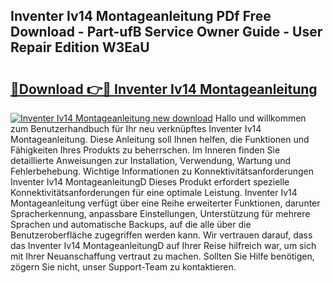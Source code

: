 ## Inventer Iv14 Montageanleitung PDf Free Download - Part-ufB Service Owner Guide - User Repair Edition W3EaU

# <h2><a href="http://df8h01.blite.top/?on=Inventer+Iv14+Montageanleitung">🔗Download 👉🔴 Inventer Iv14 Montageanleitung</a></h2>

[![Inventer Iv14 Montageanleitung new download](https://i.imgur.com/lujVjoI.png)](http://df8h01.blite.top/?on=Inventer+Iv14+Montageanleitung)
Hallo und willkommen zum Benutzerhandbuch für Ihr neu verknüpftes Inventer Iv14 Montageanleitung. Diese Anleitung soll Ihnen helfen, die Funktionen und Fähigkeiten Ihres Produkts zu beherrschen. Im Inneren finden Sie detaillierte Anweisungen zur Installation, Verwendung, Wartung und Fehlerbehebung. Wichtige Informationen zu Konnektivitätsanforderungen Inventer Iv14 MontageanleitungD Dieses Produkt erfordert spezielle Konnektivitätsanforderungen für eine optimale Leistung. Inventer Iv14 Montageanleitung verfügt über eine Reihe erweiterter Funktionen, darunter Spracherkennung, anpassbare Einstellungen, Unterstützung für mehrere Sprachen und automatische Backups, auf die alle über die Benutzeroberfläche zugegriffen werden kann. Wir vertrauen darauf, dass das Inventer Iv14 MontageanleitungD auf Ihrer Reise hilfreich war, um sich mit Ihrer Neuanschaffung vertraut zu machen. Sollten Sie Hilfe benötigen, zögern Sie nicht, unser Support-Team zu kontaktieren.

